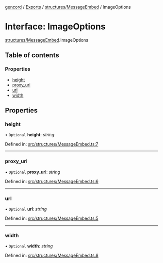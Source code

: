 [gencord](../README.md) / [Exports](../modules.md) / [structures/MessageEmbed](../modules/structures_messageembed.md) / ImageOptions

# Interface: ImageOptions

[structures/MessageEmbed](../modules/structures_messageembed.md).ImageOptions

## Table of contents

### Properties

- [height](structures_messageembed.imageoptions.md#height)
- [proxy_url](structures_messageembed.imageoptions.md#proxy_url)
- [url](structures_messageembed.imageoptions.md#url)
- [width](structures_messageembed.imageoptions.md#width)

## Properties

### height

• `Optional` **height**: _string_

Defined in: [src/structures/MessageEmbed.ts:7](https://github.com/Gencord/gencord/blob/a52c25b/src/structures/MessageEmbed.ts#L7)

---

### proxy_url

• `Optional` **proxy_url**: _string_

Defined in: [src/structures/MessageEmbed.ts:6](https://github.com/Gencord/gencord/blob/a52c25b/src/structures/MessageEmbed.ts#L6)

---

### url

• `Optional` **url**: _string_

Defined in: [src/structures/MessageEmbed.ts:5](https://github.com/Gencord/gencord/blob/a52c25b/src/structures/MessageEmbed.ts#L5)

---

### width

• `Optional` **width**: _string_

Defined in: [src/structures/MessageEmbed.ts:8](https://github.com/Gencord/gencord/blob/a52c25b/src/structures/MessageEmbed.ts#L8)

